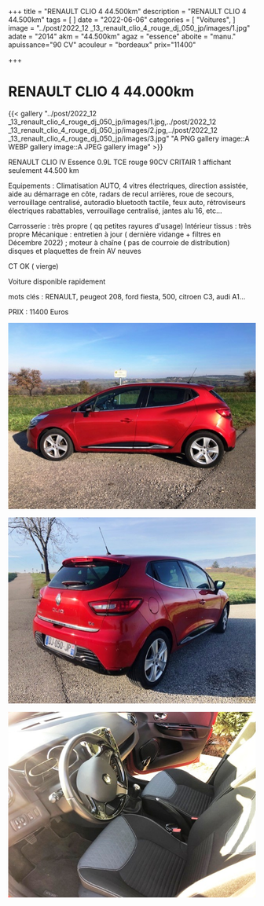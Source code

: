 +++
title = "RENAULT CLIO 4 44.500km"
description = "RENAULT CLIO 4 44.500km"
tags = [
]
date = "2022-06-06"
categories = [
    "Voitures",
]
image = "../post/2022_12 _13_renault_clio_4_rouge_dj_050_jp/images/1.jpg"
adate = "2014"
akm = "44.500km"
agaz = "essence"
aboite = "manu."
apuissance="90 CV"
acouleur = "bordeaux"
prix="11400"

+++

# RENAULT CLIO 4 44.000km

{{< gallery "../post/2022_12 _13_renault_clio_4_rouge_dj_050_jp/images/1.jpg,../post/2022_12 _13_renault_clio_4_rouge_dj_050_jp/images/2.jpg,../post/2022_12 _13_renault_clio_4_rouge_dj_050_jp/images/3.jpg" "A PNG gallery image::A WEBP gallery image::A JPEG gallery image" >}}


RENAULT CLIO IV Essence 0.9L TCE rouge 90CV CRITAIR 1 affichant seulement 44.500 km

Equipements :
Climatisation AUTO, 4 vitres électriques, direction assistée, aide au démarrage en côte, radars de recul arrières, roue de secours, verrouillage centralisé, autoradio bluetooth tactile, feux auto, rétroviseurs électriques rabattables, verrouillage centralisé, jantes alu 16, etc...

Carrosserie : très propre ( qq petites rayures d'usage)
Intérieur tissus : très propre
Mécanique : entretien à jour ( dernière vidange + filtres en Décembre 2022) ; moteur à chaîne ( pas de courroie de distribution)
disques et plaquettes de frein AV neuves

CT OK ( vierge)

Voiture disponible rapidement

mots clés : RENAULT, peugeot 208, ford fiesta, 500, citroen C3, audi A1...

PRIX : 11400 Euros


<!-- more -->


![](images/1.jpg)

![](images/2.jpg)

![](images/3.jpg)

